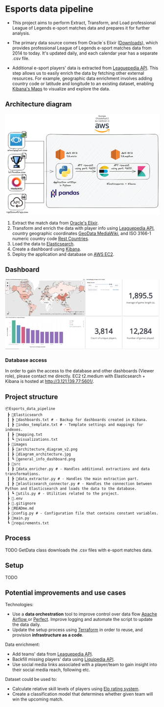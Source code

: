 # Esports data pipeline

- This project aims to perform Extract, Transform, and Load professional League of Legends e-sport matches data and prepares it for further analysis.


- The primary data source comes from Oracle`s Elixir ([Downloads](https://oracleselixir.com/tools/downloads)), which provides professional League of Legends e-sport matches data from 2014 to today. It's updated daily, and each calendar year has a separate .csv file.


- Additional e-sport players' data is extracted from [Leaguepedia API](https://lol.fandom.com/wiki/Help:Leaguepedia_API). This step allows us to easily enrich the data by fetching other external resources. For example, geographic data enrichment involves adding country code or latitude and longitude to an existing dataset, enabling [Kibana's Maps](https://www.elastic.co/guide/en/kibana/current/maps.html) to visualize and explore the data.

## Architecture diagram

![Architecture diagram](images/architecture_diagram_v2.png) 

1. Extract the match data from [Oracle's Elixir](https://oracleselixir.com/tools/downloads).
2. Transform and enrich the data with player info using [Leaguepedia API](https://lol.fandom.com/wiki/Help:Leaguepedia_API), country geographic coordinates [GeoData MediaWiki](https://www.mediawiki.org/wiki/Extension:GeoData), and ISO 3166-1 numeric country code [Rest Countries](https://gitlab.com/amatos/rest-countries).
3. Load the data to [Elasticsearch](https://www.elastic.co/guide/en/elasticsearch/reference/current/index.html).
4. Create a dashboard using [Kibana](https://www.elastic.co/guide/en/kibana/master/index.html). 
5. Deploy the application and database on [AWS EC2](https://aws.amazon.com/ec2/).

## Dashboard
![General dashboard](images/general_info_dashboard.png) 

### Database access
In order to gain the access to the database and other dashboards (Viewer role), please contact me directly. EC2 t2.medium with Elasticsearch + Kibana is hosted at http://3.121.139.77:5601/.
## Project structure
```
📦Esports_data_pipeline
 ┣ 📂Elasticsearch
 ┃ ┣ 📜dashboards.txt # - Backup for dashboards created in Kibana.
 ┃ ┣ 📜index_template.txt # - Template settings and mappings for indexes.
 ┃ ┣ 📜mapping.txt
 ┃ ┗ 📜visualizations.txt
 ┣ 📂images
 ┃ ┣ 📜architecture_diagram_v2.png
 ┃ ┣ 📜diagram_architecture.jpg
 ┃ ┗ 📜general_info_dashboard.png
 ┣ 📂src
 ┃ ┣ 📜data_enricher.py # - Handles additional extractions and data transformations.
 ┃ ┣ 📜data_extractor.py # - Handles the main extraction part.
 ┃ ┣ 📜elasticsearch_connector.py # - Handles the connection between Python and Elasticsearch and loads the data to the database.
 ┃ ┗ 📜utils.py # - Utilities related to the project.
 ┣ 📜.env
 ┣ 📜.gitignore 
 ┣ 📜READme.md
 ┣ 📜config.py # - Configuration file that contains constant variables.
 ┣ 📜main.py
 ┗ 📜requirements.txt
```

## Process 
TODO
GetData class downloads the .csv files with e-sport matches data. 

[//]: # (class method download_csv&#40;self, limits: int or None, year: list&#41; -> pd.DataFrame:)


[//]: # (Najwazniejse mozliwosci konfiguracji, czyli np lata z plikami csv, limits, etc etc)

[//]: # (opisaywac funkcje opisac jak dla )

[//]: # (Pobieram data frame w klasie GetData)


    


## Setup
TODO

[//]: # (wrzuc link do instalacji elastica)

[//]: # (instalacja kibany)


[//]: # (index+mapping)

[//]: # (wrzucanie do bazy)

## Potential improvements and use cases
Technologies:
- Use a **data orchestration** tool to improve control over data flow [Apache Airflow
](https://airflow.apache.org/) or [Perfect](https://www.prefect.io/). Improve logging and automate the script to update the data daily.
- Update the setup process using [Terraform](https://www.terraform.io/) in order to reuse, and provision **infrastructure as a code**.

Data enrichment:
- Add teams' data from [Leaguepedia API](https://lol.fandom.com/wiki/Help:Leaguepedia_API).
- Backfill missing players' data using [Liquipedia API](https://liquipedia.net/commons/Liquipedia:API_Usage_Guidelines).
- Use social media links associated with a player/team to gain insight into their social media reach, following etc. 

Dataset could be used to:

- Calculate relative skill levels of players using [Elo rating system](https://en.wikipedia.org/wiki/Elo_rating_system).
- Create a classification model that determines whether given team will win the upcoming match.

